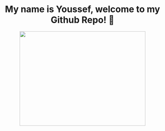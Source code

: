 <h1 align="center">
  My name is Youssef, welcome to my Github Repo! 👋
 </h1>

<p align="center">
  <img src="https://thumbs.gfycat.com/SpanishShrillIvorygull-small.gif" width="400" height="300"/>
 </p>
 <!--
**eryous/eryous** is a ✨ _special_ ✨ repository because its `README.md` (this file) appears on your GitHub profile.

Here are some ideas to get you started:

- 🔭 I’m currently working on ...
- 🌱 I’m currently learning ...
- 👯 I’m looking to collaborate on ...
- 🤔 I’m looking for help with ...
- 💬 Ask me about ...
- 📫 How to reach me: ...
- 😄 Pronouns: ...
- ⚡ Fun fact: ...
-->
